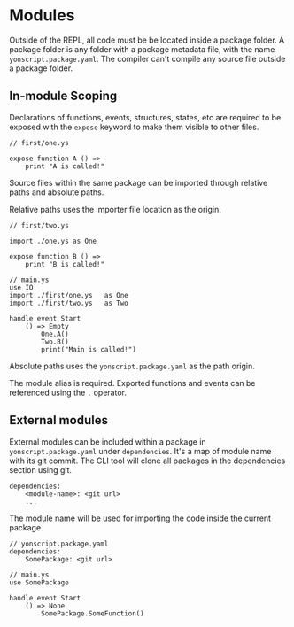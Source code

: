 # Modules

Outside of the REPL, all code must be be located inside a package folder. A package folder is any folder with a package metadata file, with the name `yonscript.package.yaml`. The compiler can't compile any source file outside a package folder. 

## In-module Scoping 

Declarations of functions, events, structures, states, etc are required to be exposed with the `expose` keyword to make them visible to other files. 

```
// first/one.ys

expose function A () => 
    print "A is called!"
```

Source files within the same package can be imported through relative paths and absolute paths. 

Relative paths uses the importer file location as the origin.  

```
// first/two.ys

import ./one.ys as One

expose function B () => 
    print "B is called!"

// main.ys 
use IO 
import ./first/one.ys   as One
import ./first/two.ys   as Two

handle event Start
    () => Empty 
        One.A()
        Two.B()
        print("Main is called!")
```

Absolute paths uses the `yonscript.package.yaml` as the path origin. 

The module alias is required. Exported functions and events can be referenced using the `.` operator. 

## External modules 

External modules can be included within a package in `yonscript.package.yaml` under `dependencies`. It's a map of module name with its git commit. The CLI tool will clone all packages in the dependencies section using git. 

```
dependencies:
    <module-name>: <git url>
    ...
```

The module name will be used for importing the code inside the current package.

```
// yonscript.package.yaml
dependencies:
    SomePackage: <git url>

// main.ys
use SomePackage

handle event Start
    () => None 
        SomePackage.SomeFunction()
```